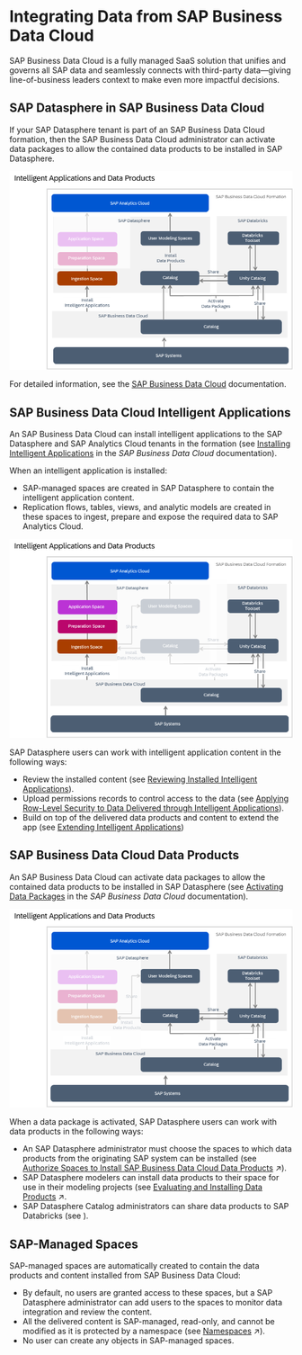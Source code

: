<!-- loio8f9c3725cfe84e08b3e951e7af06ce57 -->

# Integrating Data from SAP Business Data Cloud

SAP Business Data Cloud is a fully managed SaaS solution that unifies and governs all SAP data and seamlessly connects with third-party data—giving line-of-business leaders context to make even more impactful decisions.



<a name="loio8f9c3725cfe84e08b3e951e7af06ce57__section_dsp_in_bdc"/>

## SAP Datasphere in SAP Business Data Cloud

If your SAP Datasphere tenant is part of an SAP Business Data Cloud formation, then the SAP Business Data Cloud administrator can activate data packages to allow the contained data products to be installed in SAP Datasphere.

![](images/BDC_diagram_-_expanded_BDX_BDC_on_the_bottom_with_DBX_024dbaa.png)

For detailed information, see the [SAP Business Data Cloud](https://help.sap.com/docs/SAP_BUSINESS_DATA_CLOUD) documentation.



<a name="loio8f9c3725cfe84e08b3e951e7af06ce57__section_insight_apps"/>

## SAP Business Data Cloud Intelligent Applications

An SAP Business Data Cloud can install intelligent applications to the SAP Datasphere and SAP Analytics Cloud tenants in the formation \(see [Installing Intelligent Applications](https://help.sap.com/docs/SAP_BUSINESS_DATA_CLOUD/f7acf8c9dad54e99b5ce5ebc633ed8e1/35b64d44efd54502a935f67ba66ffd4e.html) in the *SAP Business Data Cloud* documentation\).

When an intelligent application is installed:

-   SAP-managed spaces are created in SAP Datasphere to contain the intelligent application content.
-   Replication flows, tables, views, and analytic models are created in these spaces to ingest, prepare and expose the required data to SAP Analytics Cloud.

![](images/BDC_diagram_-_with_DBX_only_insight_apps_9d8148a.png)

SAP Datasphere users can work with intelligent application content in the following ways:

-   Review the installed content \(see [Reviewing Installed Intelligent Applications](reviewing-installed-intelligent-applications-6446487.md)\).
-   Upload permissions records to control access to the data \(see [Applying Row-Level Security to Data Delivered through Intelligent Applications](applying-row-level-security-to-data-delivered-through-intelligent-applications-c83225f.md)\).
-   Build on top of the delivered data products and content to extend the app \(see [Extending Intelligent Applications](extending-intelligent-applications-3c15868.md)\)



<a name="loio8f9c3725cfe84e08b3e951e7af06ce57__section_data_products"/>

## SAP Business Data Cloud Data Products

An SAP Business Data Cloud can activate data packages to allow the contained data products to be installed in SAP Datasphere \(see [Activating Data Packages](https://help.sap.com/docs/SAP_BUSINESS_DATA_CLOUD/f7acf8c9dad54e99b5ce5ebc633ed8e1/fcf9975b49ea4adeb837e4be16116175.html) in the *SAP Business Data Cloud* documentation\).

![](images/with_DBX_only_data_packages_6c65420.png)

When a data package is activated, SAP Datasphere users can work with data products in the following ways:

-   An SAP Datasphere administrator must choose the spaces to which data products from the originating SAP system can be installed \(see [Authorize Spaces to Install SAP Business Data Cloud Data Products](https://help.sap.com/viewer/935116dd7c324355803d4b85809cec97/DEV_CURRENT/en-US/67ec785b5de842488781f20c4ab52a9f.html "An SAP Datasphere administrator must choose the spaces to which SAP Business Data Cloud data products from an activated data package can be installed.") :arrow_upper_right:\).
-   SAP Datasphere modelers can install data products to their space for use in their modeling projects \(see [Evaluating and Installing Data Products](https://help.sap.com/viewer/24f836070a704022a40c15442163e5cf/DEV_CURRENT/en-US/ea7cb802cbea47b39a441888873c3a49.html "Use the catalog Data Product collection to view data products for use in your modeling and other projects. You can see detailed metadata for each data product and if you have the appropriate permissions, install it to an SAP Datasphere space.") :arrow_upper_right:.
-   SAP Datasphere Catalog administrators can share data products to SAP Databricks \(see  <?sap-ot O2O class="- topic/xref " href="09881ade3e20468a98aa90e44f8c44ff.xml" text="" desc="" xtrc="xref:9" xtrf="file:/home/builder/src/dita-all/auy1749630208053/loiob8faae83b519439fb4ea9d0eb1a5f26e_en-US/src/content/localization/en-us/8f9c3725cfe84e08b3e951e7af06ce57.xml" output-class="" outputTopicFile="file:/home/builder/tp.net.sf.dita-ot/2.3/plugins/com.elovirta.dita.markdown_1.3.0/xsl/dita2markdownImpl.xsl" ?> \).



<a name="loio8f9c3725cfe84e08b3e951e7af06ce57__section_sap_managed_spaces"/>

## SAP-Managed Spaces

SAP-managed spaces are automatically created to contain the data products and content installed from SAP Business Data Cloud:

-   By default, no users are granted access to these spaces, but a SAP Datasphere administrator can add users to the spaces to monitor data integration and review the content.
-   All the delivered content is SAP-managed, read-only, and cannot be modified as it is protected by a namespace \(see [Namespaces](https://help.sap.com/viewer/24f836070a704022a40c15442163e5cf/DEV_CURRENT/en-US/7094f24d272c4ae4893b726095ab969e.html "Content managed by SAP and partners and delivered through SAP Business Data Cloud is protected by namespaces. Any object whose technical name is preceded by a namespace and a dot (for example, sap.s4h.Entity) cannot be edited.") :arrow_upper_right:\).
-   No user can create any objects in SAP-managed spaces.

